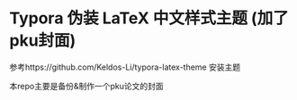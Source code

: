 # Typora 伪装 LaTeX 中文样式主题 (加了pku封面)

 参考https://github.com/Keldos-Li/typora-latex-theme 安装主题



本repo主要是备份&制作一个pku论文的封面
